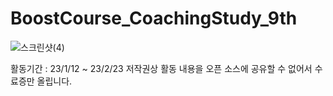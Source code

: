# BoostCourse_CoachingStudy_9th

![스크린샷(4)](https://user-images.githubusercontent.com/119515797/225285656-93993d13-236f-4132-b6cf-377db65bb697.png)

활동기간 : 23/1/12 ~ 23/2/23
저작권상 활동 내용을 오픈 소스에 공유할 수 없어서 수료증만 올립니다.

